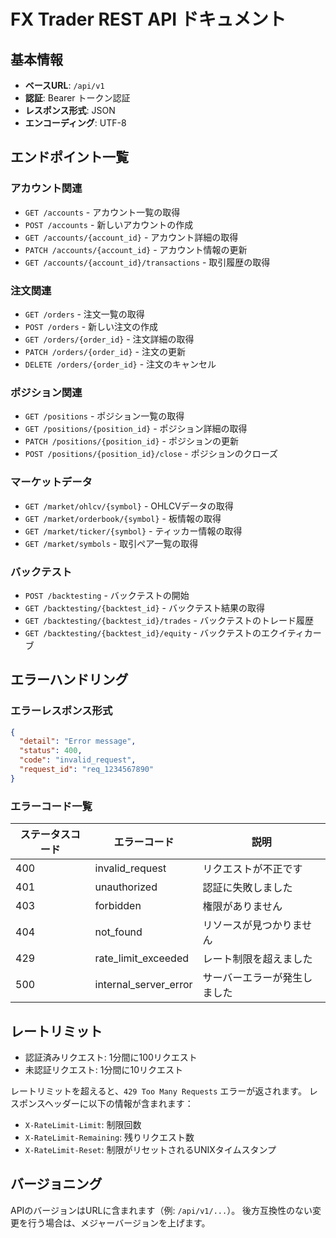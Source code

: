 # FX Trader REST API ドキュメント

## 基本情報

- **ベースURL**: `/api/v1`
- **認証**: Bearer トークン認証
- **レスポンス形式**: JSON
- **エンコーディング**: UTF-8

## エンドポイント一覧

### アカウント関連
- `GET /accounts` - アカウント一覧の取得
- `POST /accounts` - 新しいアカウントの作成
- `GET /accounts/{account_id}` - アカウント詳細の取得
- `PATCH /accounts/{account_id}` - アカウント情報の更新
- `GET /accounts/{account_id}/transactions` - 取引履歴の取得

### 注文関連
- `GET /orders` - 注文一覧の取得
- `POST /orders` - 新しい注文の作成
- `GET /orders/{order_id}` - 注文詳細の取得
- `PATCH /orders/{order_id}` - 注文の更新
- `DELETE /orders/{order_id}` - 注文のキャンセル

### ポジション関連
- `GET /positions` - ポジション一覧の取得
- `GET /positions/{position_id}` - ポジション詳細の取得
- `PATCH /positions/{position_id}` - ポジションの更新
- `POST /positions/{position_id}/close` - ポジションのクローズ

### マーケットデータ
- `GET /market/ohlcv/{symbol}` - OHLCVデータの取得
- `GET /market/orderbook/{symbol}` - 板情報の取得
- `GET /market/ticker/{symbol}` - ティッカー情報の取得
- `GET /market/symbols` - 取引ペア一覧の取得

### バックテスト
- `POST /backtesting` - バックテストの開始
- `GET /backtesting/{backtest_id}` - バックテスト結果の取得
- `GET /backtesting/{backtest_id}/trades` - バックテストのトレード履歴
- `GET /backtesting/{backtest_id}/equity` - バックテストのエクイティカーブ

## エラーハンドリング

### エラーレスポンス形式

```json
{
  "detail": "Error message",
  "status": 400,
  "code": "invalid_request",
  "request_id": "req_1234567890"
}
```

### エラーコード一覧

| ステータスコード | エラーコード | 説明 |
|----------------|-------------|------|
| 400 | invalid_request | リクエストが不正です |
| 401 | unauthorized | 認証に失敗しました |
| 403 | forbidden | 権限がありません |
| 404 | not_found | リソースが見つかりません |
| 429 | rate_limit_exceeded | レート制限を超えました |
| 500 | internal_server_error | サーバーエラーが発生しました |

## レートリミット

- 認証済みリクエスト: 1分間に100リクエスト
- 未認証リクエスト: 1分間に10リクエスト

レートリミットを超えると、`429 Too Many Requests` エラーが返されます。
レスポンスヘッダーに以下の情報が含まれます：

- `X-RateLimit-Limit`: 制限回数
- `X-RateLimit-Remaining`: 残りリクエスト数
- `X-RateLimit-Reset`: 制限がリセットされるUNIXタイムスタンプ

## バージョニング

APIのバージョンはURLに含まれます（例: `/api/v1/...`）。
後方互換性のない変更を行う場合は、メジャーバージョンを上げます。
